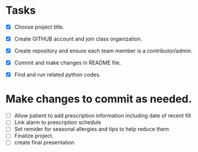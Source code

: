 
# Tasks
- [x] Choose project title.
- [x] Create GITHUB account and join class organization.
- [x] Create repository and ensure each team member is a contributor/admin.
- [x] Commit and make changes in README file.
- [x] Find and run related python codes.


# Make changes to commit as needed.
- [ ] Allow patient to add prescription information including date of recent fill
- [ ] Link alarm to prescription schedule
- [ ] Set remider for seasonal allergies and tips to help reduce them
- [ ] Finalize project.
- [ ] create final presentation
